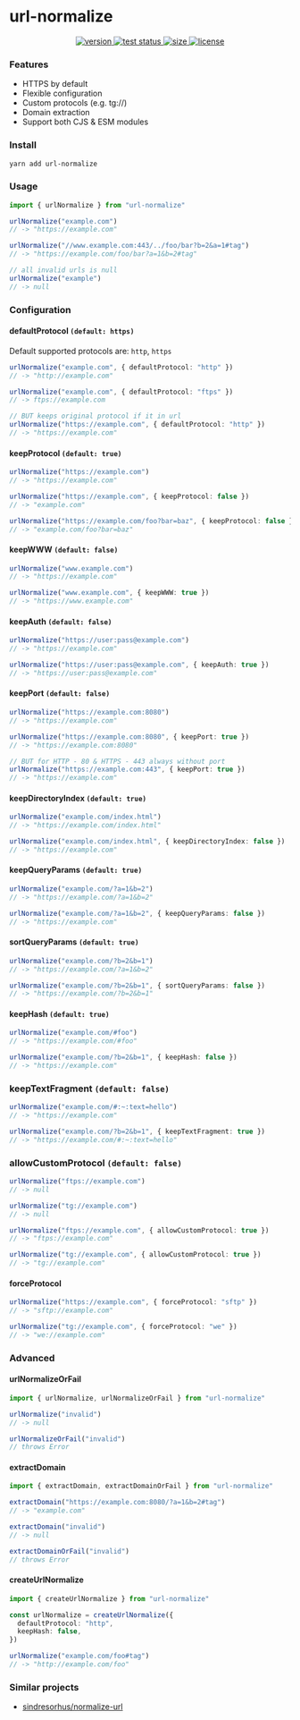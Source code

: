 # url-normalize

<div align="center">
  <a href="https://npmjs.org/package/url-normalize">
    <img src="https://badgen.net/npm/v/url-normalize" alt="version" />
  </a>
  <a href="https://github.com/vladkens/url-normalize/actions">
    <img src="https://github.com/vladkens/url-normalize/workflows/test/badge.svg" alt="test status" />
  </a>
  <a href="https://packagephobia.now.sh/result?p=url-normalize">
    <img src="https://badgen.net/packagephobia/publish/url-normalize" alt="size" />
  </a>
  <!-- <a href="https://npmjs.org/package/url-normalize">
    <img src="https://badgen.net/npm/dm/url-normalize" alt="downloads" />
  </a> -->
  <a href="https://github.com/vladkens/url-normalize/blob/main/LICENSE">
    <img src="https://badgen.net/npm/licence/url-normalize" alt="license" />
  </a>
</div>

### Features

- HTTPS by default
- Flexible configuration
- Custom protocols (e.g. tg://)
- Domain extraction
- Support both CJS & ESM modules

### Install

```sh
yarn add url-normalize
```

### Usage

```typescript
import { urlNormalize } from "url-normalize"

urlNormalize("example.com")
// -> "https://example.com"

urlNormalize("//www.example.com:443/../foo/bar?b=2&a=1#tag")
// -> "https://example.com/foo/bar?a=1&b=2#tag"

// all invalid urls is null
urlNormalize("example")
// -> null
```

### Configuration

#### defaultProtocol `(default: https)`

Default supported protocols are: `http`, `https`

```typescript
urlNormalize("example.com", { defaultProtocol: "http" })
// -> "http://example.com"

urlNormalize("example.com", { defaultProtocol: "ftps" })
// -> ftps://example.com

// BUT keeps original protocol if it in url
urlNormalize("https://example.com", { defaultProtocol: "http" })
// -> "https://example.com"
```

#### keepProtocol `(default: true)`

```typescript
urlNormalize("https://example.com")
// -> "https://example.com"

urlNormalize("https://example.com", { keepProtocol: false })
// -> "example.com"

urlNormalize("https://example.com/foo?bar=baz", { keepProtocol: false })
// -> "example.com/foo?bar=baz"
```

#### keepWWW `(default: false)`

```typescript
urlNormalize("www.example.com")
// -> "https://example.com"

urlNormalize("www.example.com", { keepWWW: true })
// -> "https://www.example.com"
```

#### keepAuth `(default: false)`

```typescript
urlNormalize("https://user:pass@example.com")
// -> "https://example.com"

urlNormalize("https://user:pass@example.com", { keepAuth: true })
// -> "https://user:pass@example.com"
```

#### keepPort `(default: false)`

```typescript
urlNormalize("https://example.com:8080")
// -> "https://example.com"

urlNormalize("https://example.com:8080", { keepPort: true })
// -> "https://example.com:8080"

// BUT for HTTP - 80 & HTTPS - 443 always without port
urlNormalize("https://example.com:443", { keepPort: true })
// -> "https://example.com"
```

#### keepDirectoryIndex `(default: true)`

```typescript
urlNormalize("example.com/index.html")
// -> "https://example.com/index.html"

urlNormalize("example.com/index.html", { keepDirectoryIndex: false })
// -> "https://example.com"
```

#### keepQueryParams `(default: true)`

```typescript
urlNormalize("example.com/?a=1&b=2")
// -> "https://example.com/?a=1&b=2"

urlNormalize("example.com/?a=1&b=2", { keepQueryParams: false })
// -> "https://example.com"
```

#### sortQueryParams `(default: true)`

```typescript
urlNormalize("example.com/?b=2&b=1")
// -> "https://example.com/?a=1&b=2"

urlNormalize("example.com/?b=2&b=1", { sortQueryParams: false })
// -> "https://example.com/?b=2&b=1"
```

#### keepHash `(default: true)`

```typescript
urlNormalize("example.com/#foo")
// -> "https://example.com/#foo"

urlNormalize("example.com/?b=2&b=1", { keepHash: false })
// -> "https://example.com"
```

### keepTextFragment `(default: false)`

```typescript
urlNormalize("example.com/#:~:text=hello")
// -> "https://example.com"

urlNormalize("example.com/?b=2&b=1", { keepTextFragment: true })
// -> "https://example.com/#:~:text=hello"
```

### allowCustomProtocol `(default: false)`

```typescript
urlNormalize("ftps://example.com")
// -> null

urlNormalize("tg://example.com")
// -> null

urlNormalize("ftps://example.com", { allowCustomProtocol: true })
// -> "ftps://example.com"

urlNormalize("tg://example.com", { allowCustomProtocol: true })
// -> "tg://example.com"
```

#### forceProtocol

```typescript
urlNormalize("https://example.com", { forceProtocol: "sftp" })
// -> "sftp://example.com"

urlNormalize("tg://example.com", { forceProtocol: "we" })
// -> "we://example.com"
```

### Advanced

#### urlNormalizeOrFail

```typescript
import { urlNormalize, urlNormalizeOrFail } from "url-normalize"

urlNormalize("invalid")
// -> null

urlNormalizeOrFail("invalid")
// throws Error
```

#### extractDomain

```typescript
import { extractDomain, extractDomainOrFail } from "url-normalize"

extractDomain("https://example.com:8080/?a=1&b=2#tag")
// -> "example.com"

extractDomain("invalid")
// -> null

extractDomainOrFail("invalid")
// throws Error
```

#### createUrlNormalize

```typescript
import { createUrlNormalize } from "url-normalize"

const urlNormalize = createUrlNormalize({
  defaultProtocol: "http",
  keepHash: false,
})

urlNormalize("example.com/foo#tag")
// -> "http://example.com/foo"
```

### Similar projects

- [sindresorhus/normalize-url](https://github.com/sindresorhus/normalize-url)
